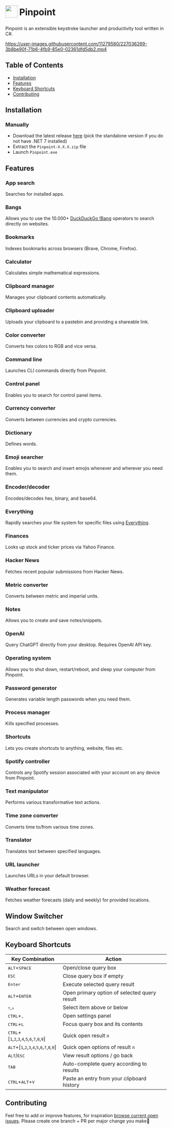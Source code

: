 <h1>
    <sub>
        <img src="https://usepinpoint.com/static/icon.ico" height="38" width="38" />
    </sub>
    Pinpoint
</h1>

Pinpoint is an extensible keystroke launcher and productivity tool written in C#.

https://user-images.githubusercontent.com/11279580/227036269-3b8be90f-71b6-4fb9-85e0-02361dfd5db2.mp4

## Table of Contents

- [Installation](#installation)
- [Features](#features)
- [Keyboard Shortcuts](#keyboard-shortcuts)
- [Contributing](#contributing)

## Installation

### Manually
- Download the latest release [here](https://github.com/dkgv/pinpoint/releases) (pick the standalone version if you do not have .NET 7 installed)
- Extract the `Pinpoint-X.X.X.zip` file
- Launch `Pinpoint.exe`

## Features

### App search

Searches for installed apps.

### Bangs

Allows you to use the 10.000+ [DuckDuckGo !Bang](https://duckduckgo.com/bang) operators to search directly on websites.

### Bookmarks

Indexes bookmarks across browsers (Brave, Chrome, Firefox).

### Calculator

Calculates simple mathematical expressions.

### Clipboard manager

Manages your clipboard contents automatically.

### Clipboard uploader

Uploads your clipboard to a pastebin and providing a shareable link.

### Color converter

Converts hex colors to RGB and vice versa.

### Command line

Launches CLI commands directly from Pinpoint.

### Control panel

Enables you to search for control panel items.

### Currency converter

Converts between currencies and crypto currencies.

### Dictionary

Defines words.

### Emoji searcher

Enables you to search and insert emojis whenever and wherever you need them.

### Encoder/decoder

Encodes/decodes hex, binary, and base64.

### Everything

Rapidly searches your file system for specific files using [Everything](https://www.voidtools.com/).

### Finances

Looks up stock and ticker prices via Yahoo Finance.

### Hacker News

Fetches recent popular submissions from Hacker News.

### Metric converter

Converts between metric and imperial units.

### Notes

Allows you to create and save notes/snippets.

### OpenAI

Query ChatGPT directly from your desktop. Requires OpenAI API key.

### Operating system

Allows you to shut down, restart/reboot, and sleep your computer from Pinpoint.

### Password generator

Generates variable length passwords when you need them.

### Process manager

Kills specified processes.

### Shortcuts

Lets you create shortcuts to anything, website, files etc.

### Spotify controller

Controls any Spotify session associated with your account on any device from Pinpoint.

### Text manipulator

Performs various transformative text actions.

### Time zone converter

Converts time to/from various time zones.

### Translator

Translates text between specified languages.

### URL launcher

Launches URLs in your default browser.

### Weather forecast

Fetches weather forecasts (daily and weekly) for provided locations.

## Window Switcher

Search and switch between open windows.

## Keyboard Shortcuts

| Key Combination                                                                                                                        | Action                                       |
| -------------------------------------------------------------------------------------------------------------------------------------- | -------------------------------------------- |
| <kbd>ALT</kbd>+<kbd>SPACE</kbd>                                                                                                        | Open/close query box                         |
| <kbd>ESC</kbd>                                                                                                                         | Close query box if empty                     |
| <kbd>Enter</kbd>                                                                                                                       | Execute selected query result                |
| <kbd>ALT</kbd>+<kbd>ENTER</kbd>                                                                                                        | Open primary option of selected query result |
| <kbd>↑</kbd>,<kbd>↓</kbd>                                                                                                              | Select item above or below                   |
| <kbd>CTRL</kbd>+<kbd>,</kbd>                                                                                                           | Open settings panel                          |
| <kbd>CTRL</kbd>+<kbd>L</kbd>                                                                                                           | Focus query box and its contents             |
| <kbd>CTRL</kbd>+[<kbd>1</kbd>,<kbd>2</kbd>,<kbd>3</kbd>,<kbd>4</kbd>,<kbd>5</kbd>,<kbd>6</kbd>,<kbd>7</kbd>,<kbd>8</kbd>,<kbd>9</kbd>] | Quick open result `n`                        |
| <kbd>ALT</kbd>+[<kbd>1</kbd>,<kbd>2</kbd>,<kbd>3</kbd>,<kbd>4</kbd>,<kbd>5</kbd>,<kbd>6</kbd>,<kbd>7</kbd>,<kbd>8</kbd>,<kbd>9</kbd>]  | Quick open options of result `n`             |
| <kbd>ALT</kbd>/<kbd>ESC</kbd>                                                                                                          | View result options / go back                |
| <kbd>TAB</kbd>                                                                                                                         | Auto-complete query according to results     |
| <kbd>CTRL</kbd>+<kbd>ALT</kbd>+<kbd>V</kbd>                                                                                            | Paste an entry from your clipboard history   |

## Contributing

Feel free to add or improve features, for inspiration [browse current open issues](https://github.com/dkgv/pinpoint/issues?q=is%3Aissue+is%3Aopen+sort%3Aupdated-desc). Please create one branch + PR per major change you make🙏
